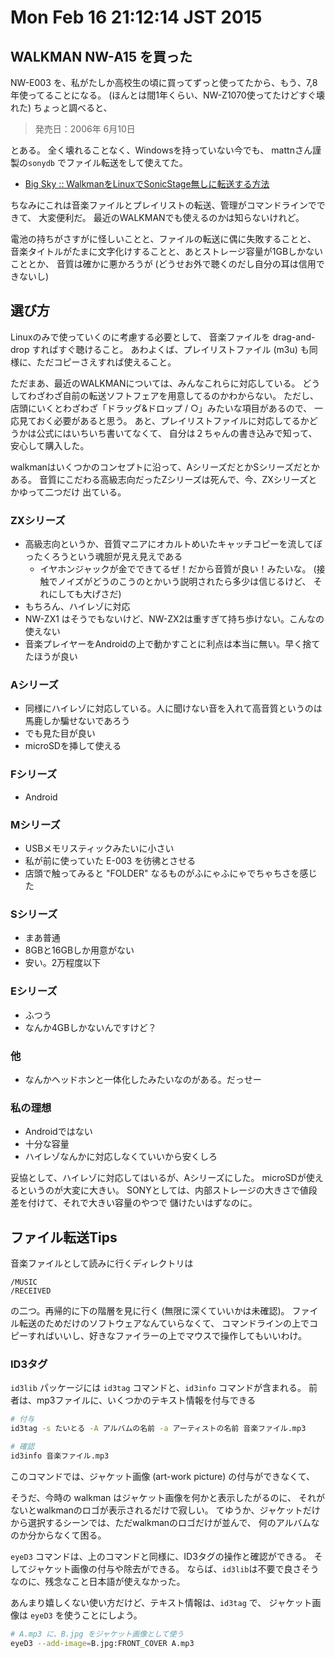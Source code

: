 Mon Feb 16 21:12:14 JST 2015
===

## WALKMAN NW-A15 を買った

NW-E003 を、私がたしか高校生の頃に買ってずっと使ってたから、もう、7,8年使ってることになる。
(ほんとは間1年くらい、NW-Z1070使ってたけどすぐ壊れた)
ちょっと調べると、

> 発売日：2006年 6月10日

とある。
全く壊れることなく、Windowsを持っていない今でも、
mattnさん謹製の`sonydb` でファイル転送をして使えてた。

- [Big Sky :: WalkmanをLinuxでSonicStage無しに転送する方法](http://mattn.kaoriya.net/software/linux/20071121165107.htm)

ちなみにこれは音楽ファイルとプレイリストの転送、管理がコマンドラインでできて、
大変便利だ。
最近のWALKMANでも使えるのかは知らないけれど。

電池の持ちがさすがに怪しいことと、ファイルの転送に偶に失敗することと、
音楽タイトルがたまに文字化けすることと、あとストレージ容量が1GBしかないこととか、
音質は確かに悪かろうが (どうせお外で聴くのだし自分の耳は信用できないし)

## 選び方

Linuxのみで使っていくのに考慮する必要として、
音楽ファイルを drag-and-drop すればすぐ聴けること。
あわよくば、プレイリストファイル (m3u) も同様に、ただコピーさえすれば使えること。

ただまあ、最近のWALKMANについては、みんなこれらに対応している。
どうしてわざわざ自前の転送ソフトフェアを用意してるのかわからない。
ただし、店頭にいくとわざわざ「ドラッグ&ドロップ / ○」みたいな項目があるので、
一応見ておく必要があると思う。
あと、プレイリストファイルに対応してるかどうかは公式にはいちいち書いてなくて、
自分は２ちゃんの書き込みで知って、安心して購入した。

walkmanはいくつかのコンセプトに沿って、AシリーズだとかSシリーズだとかある。
音質にこだわる高級志向だったZシリーズは死んで、今、ZXシリーズとかゆって二つだけ
出ている。

### ZXシリーズ

- 高級志向というか、音質マニアにオカルトめいたキャッチコピーを流してぼったくろうという魂胆が見え見えである
    - イヤホンジャックが金でできてるぜ！だから音質が良い！みたいな。 (接触でノイズがどうのこうのとかいう説明されたら多少は信じるけど、 それにしても大げさだ)
- もちろん、ハイレゾに対応
- NW-ZX1 はそうでもないけど、NW-ZX2は重すぎて持ち歩けない。こんなの使えない
- 音楽プレイヤーをAndroidの上で動かすことに利点は本当に無い。早く捨てたほうが良い

### Aシリーズ

- 同様にハイレゾに対応している。人に聞けない音を入れて高音質というのは馬鹿しか騙せないであろう
- でも見た目が良い
- microSDを挿して使える

### Fシリーズ 

- Android

### Mシリーズ

- USBメモリスティックみたいに小さい
- 私が前に使っていた E-003 を彷彿とさせる
- 店頭で触ってみると "FOLDER" なるものがふにゃふにゃでちゃちさを感じた

### Sシリーズ

- まあ普通
- 8GBと16GBしか用意がない
- 安い。2万程度以下

### Eシリーズ

- ふつう
- なんか4GBしかないんですけど？

### 他

- なんかヘッドホンと一体化したみたいなのがある。だっせー

### 私の理想

- Androidではない
- 十分な容量
- ハイレゾなんかに対応しなくていいから安くしろ

妥協として、ハイレゾに対応してはいるが、Aシリーズにした。
microSDが使えるというのが大変に大きい。
SONYとしては、内部ストレージの大きさで値段差を付けて、それで大きい容量のやつで
儲けたいはずなのに。

## ファイル転送Tips

音楽ファイルとして読みに行くディレクトリは

```
/MUSIC
/RECEIVED
```

の二つ。再帰的に下の階層を見に行く (無限に深くていいかは未確認)。
ファイル転送のためだけのソフトウェアなんていらなくて、
コマンドラインの上でコピーすればいいし、好きなファイラーの上でマウスで操作してもいいわけ。

### ID3タグ

`id3lib` パッケージには `id3tag` コマンドと、`id3info` コマンドが含まれる。
前者は、mp3ファイルに、いくつかのテキスト情報を付与できる

```bash
# 付与
id3tag -s たいとる -A アルバムの名前 -a アーティストの名前 音楽ファイル.mp3
```

```bash
# 確認
id3info 音楽ファイル.mp3
```

このコマンドでは、ジャケット画像 (art-work picture) の付与ができなくて、

そうだ、今時の walkman はジャケット画像を何かと表示したがるのに、
それがないとwalkmanのロゴが表示されるだけで寂しい。
てゆうか、ジャケットだけから選択するシーンでは、ただwalkmanのロゴだけが並んで、
何のアルバムなのか分からなくて困る。

`eyeD3` コマンドは、上のコマンドと同様に、ID3タグの操作と確認ができる。
そしてジャケット画像の付与や除去ができる。
ならば、`id3lib`は不要で良さそうなのに、残念なこと日本語が使えなかった。

あんまり嬉しくない使い方だけど、テキスト情報は、`id3tag` で、
ジャケット画像は `eyeD3` を使うことにしよう。

```bash
# A.mp3 に、B.jpg をジャケット画像として使う
eyeD3 --add-image=B.jpg:FRONT_COVER A.mp3
```


